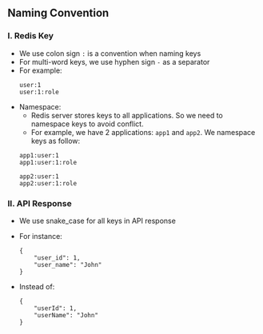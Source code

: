 ## Naming Convention

### I. Redis Key
- We use colon sign `:` is a convention when naming keys
- For multi-word keys, we use hyphen sign `-` as a separator<br>
- For example:
    ```
    user:1
    user:1:role
    ```
- Namespace:<br/>
    + Redis server stores keys to all applications. So we need to namespace keys to avoid conflict.
    + For example, we have 2 applications: `app1` and `app2`. We namespace keys as follow:
    ```
    app1:user:1
    app1:user:1:role

    app2:user:1
    app2:user:1:role
    ```

### II. API Response
- We use snake_case for all keys in API response<br/>
- For instance:
    ```
    {
        "user_id": 1,
        "user_name": "John"
    }
    ```

- Instead of:
    ```
    {
        "userId": 1,
        "userName": "John"
    }
    ```